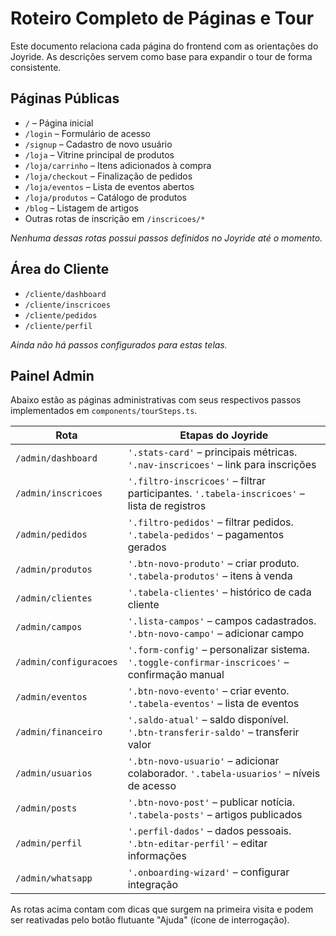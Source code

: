 # Roteiro Completo de Páginas e Tour

Este documento relaciona cada página do frontend com as orientações do Joyride.
As descrições servem como base para expandir o tour de forma consistente.

## Páginas Públicas

- `/` – Página inicial
- `/login` – Formulário de acesso
- `/signup` – Cadastro de novo usuário
- `/loja` – Vitrine principal de produtos
- `/loja/carrinho` – Itens adicionados à compra
- `/loja/checkout` – Finalização de pedidos
- `/loja/eventos` – Lista de eventos abertos
- `/loja/produtos` – Catálogo de produtos
- `/blog` – Listagem de artigos
- Outras rotas de inscrição em `/inscricoes/*`

*Nenhuma dessas rotas possui passos definidos no Joyride até o momento.*

## Área do Cliente

- `/cliente/dashboard`
- `/cliente/inscricoes`
- `/cliente/pedidos`
- `/cliente/perfil`

*Ainda não há passos configurados para estas telas.*

## Painel Admin

Abaixo estão as páginas administrativas com seus respectivos passos
implementados em `components/tourSteps.ts`.

| Rota | Etapas do Joyride |
| --- | --- |
| `/admin/dashboard` | `'.stats-card'` – principais métricas. `'.nav-inscricoes'` – link para inscrições |
| `/admin/inscricoes` | `'.filtro-inscricoes'` – filtrar participantes. `'.tabela-inscricoes'` – lista de registros |
| `/admin/pedidos` | `'.filtro-pedidos'` – filtrar pedidos. `'.tabela-pedidos'` – pagamentos gerados |
| `/admin/produtos` | `'.btn-novo-produto'` – criar produto. `'.tabela-produtos'` – itens à venda |
| `/admin/clientes` | `'.tabela-clientes'` – histórico de cada cliente |
| `/admin/campos` | `'.lista-campos'` – campos cadastrados. `'.btn-novo-campo'` – adicionar campo |
| `/admin/configuracoes` | `'.form-config'` – personalizar sistema. `'.toggle-confirmar-inscricoes'` – confirmação manual |
| `/admin/eventos` | `'.btn-novo-evento'` – criar evento. `'.tabela-eventos'` – lista de eventos |
| `/admin/financeiro` | `'.saldo-atual'` – saldo disponível. `'.btn-transferir-saldo'` – transferir valor |
| `/admin/usuarios` | `'.btn-novo-usuario'` – adicionar colaborador. `'.tabela-usuarios'` – níveis de acesso |
| `/admin/posts` | `'.btn-novo-post'` – publicar notícia. `'.tabela-posts'` – artigos publicados |
| `/admin/perfil` | `'.perfil-dados'` – dados pessoais. `'.btn-editar-perfil'` – editar informações |
| `/admin/whatsapp` | `'.onboarding-wizard'` – configurar integração |

As rotas acima contam com dicas que surgem na primeira visita e podem ser reativadas
pelo botão flutuante "Ajuda" (ícone de interrogação).
